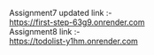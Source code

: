 Assignment7 updated link :- 
<br>
https://first-step-63g9.onrender.com
<br>
Assignment8 link :- 
<br>
https://todolist-y1hm.onrender.com
